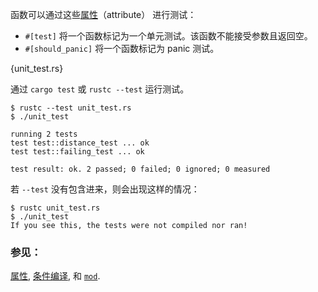 函数可以通过这些[属性][attributes]（attribute） 进行测试：

* `#[test]` 将一个函数标记为一个单元测试。该函数不能接受参数且返回空。
* `#[should_panic]` 将一个函数标记为 panic 测试。

{unit_test.rs}

通过 `cargo test` 或 `rustc --test` 运行测试。

```
$ rustc --test unit_test.rs
$ ./unit_test 

running 2 tests
test test::distance_test ... ok
test test::failing_test ... ok

test result: ok. 2 passed; 0 failed; 0 ignored; 0 measured
```

若 `--test` 没有包含进来，则会出现这样的情况：

```
$ rustc unit_test.rs
$ ./unit_test
If you see this, the tests were not compiled nor ran!
```

### 参见：

[属性][attributes], [条件编译][cfg], 和 [`mod`][mod].

[attributes]: ../../attribute.html
[cfg]: ../../attribute/cfg.html
[mod]: ../../mod.html
